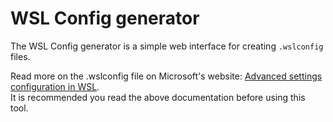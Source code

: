 # WSL Config generator  
The WSL Config generator is a simple web interface for creating `.wslconfig` files.  
  
Read more on the .wslconfig file on Microsoft's website: [Advanced settings configuration in WSL](https://learn.microsoft.com/en-us/windows/wsl/wsl-config).  
It is recommended you read the above documentation before using this tool.